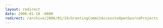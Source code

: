 ```yaml
---
layout: redirect
date: 2006-01-18 -0800
redirect: /archive/2006/01/19/GrantingCommitAccesstoOpenSourceProjects.aspx/
---
```

